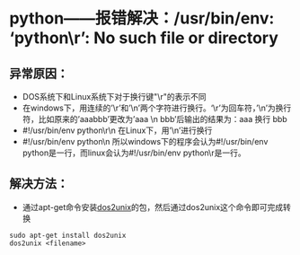 # python——报错解决：/usr/bin/env: ‘python\r’: No such file or directory
## 异常原因：
- DOS系统下和Linux系统下对于换行键"\r"的表示不同
- 在windows下，用连续的’\r’和’\n’两个字符进行换行。‘\r’为回车符，’\n’为换行符，比如原来的’aaabbb’更改为’aaa \n bbb’后输出的结果为：aaa 换行 bbb
- #!/usr/bin/env python\r\n    在Linux下，用’\n’进行换行
- #!/usr/bin/env python\n  所以windows下的程序会认为#!/usr/bin/env python是一行，而linux会认为#!/usr/bin/env python\r是一行。
## 解决方法：
- 通过apt-get命令安装[dos2unix](https://so.csdn.net/so/search?q=dos2unix&spm=1001.2101.3001.7020)的包，然后通过dos2unix这个命令即可完成转换
```
sudo apt-get install dos2unix
dos2unix <filename>
```

